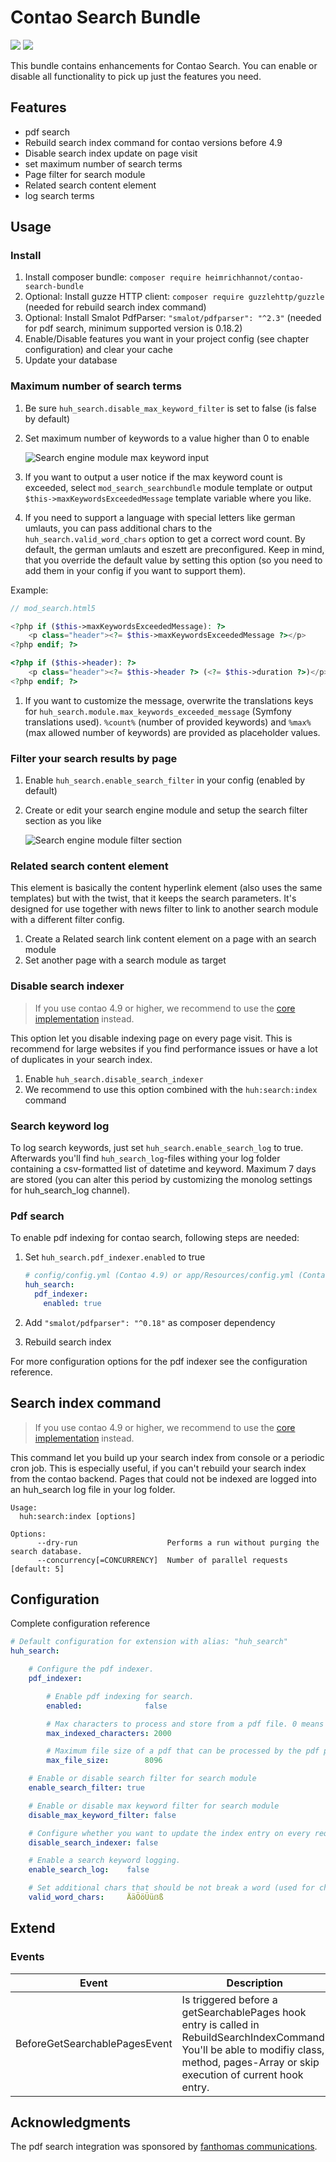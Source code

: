 # Contao Search Bundle

[![](https://img.shields.io/packagist/v/heimrichhannot/contao-search-bundle.svg)](https://packagist.org/packages/heimrichhannot/contao-search-bundle)
[![](https://img.shields.io/packagist/dt/heimrichhannot/contao-search-bundle.svg)](https://packagist.org/packages/heimrichhannot/contao-search-bundle)

This bundle contains enhancements for Contao Search. You can enable or disable all functionality to pick up just the features you need.

## Features
* pdf search
* Rebuild search index command for contao versions before 4.9
* Disable search index update on page visit
* set maximum number of search terms
* Page filter for search module
* Related search content element
* log search terms

## Usage

### Install

1. Install composer bundle: `composer require heimrichhannot/contao-search-bundle`
1. Optional: Install guzze HTTP client: `composer require guzzlehttp/guzzle` (needed for rebuild search index command)
1. Optional: Install Smalot PdfParser: `"smalot/pdfparser": "^2.3"` (needed for pdf search, minimum supported version is 0.18.2)
1. Enable/Disable features you want in your project config (see chapter configuration) and clear your cache
1. Update your database

### Maximum number of search terms

1. Be sure `huh_search.disable_max_keyword_filter` is set to false (is false by default)
1. Set maximum number of keywords to a value higher than 0 to enable

    ![Search engine module max keyword input](docs/images/screenshot_max_keywords.png)
    
1. If you want to output a user notice if the max keyword count is exceeded, select `mod_search_searchbundle` module template or output `$this->maxKeywordsExceededMessage` template variable where you like.
1. If you need to support a language with special letters like german umlauts, you can pass additional chars to the `huh_search.valid_word_chars` option to get a correct word count. By default, the german umlauts and eszett are preconfigured. Keep in mind, that you override the default value by setting this option (so you need to add them in your config if you want to support them).

Example: 
```php
// mod_search.html5

<?php if ($this->maxKeywordsExceededMessage): ?>
    <p class="header"><?= $this->maxKeywordsExceededMessage ?></p>
<?php endif; ?>

<?php if ($this->header): ?>
    <p class="header"><?= $this->header ?> (<?= $this->duration ?>)</p>
<?php endif; ?>
```

1. If you want to customize the message, overwrite the translations keys for `huh_search.module.max_keywords_exceeded_message` (Symfony translations used). `%count%` (number of provided keywords) and `%max%` (max allowed number of keywords) are provided as placeholder values.

### Filter your search results by page

1. Enable `huh_search.enable_search_filter` in your config (enabled by default)
1. Create or edit your search engine module and setup the search filter section as you like

    ![Search engine module filter section](docs/images/screenshot_page_filter_module.png)

### Related search content element

This element is basically the content hyperlink element (also uses the same templates) but with the twist, that it keeps the search parameters. It's designed for use together with news filter to link to another search module with a different filter config.

1. Create a Related search link content element on a page with an search module
1. Set another page with a search module as target

### Disable search indexer

> If you use contao 4.9 or higher, we recommend to use the [core implementation](https://docs.contao.org/dev/framework/search-indexing/) instead.

This option let you disable indexing page on every page visit. This is recommend for large websites if you find performance issues or have a lot of duplicates in your search index.

1. Enable `huh_search.disable_search_indexer`
1. We recommend to use this option combined with the `huh:search:index` command

### Search keyword log

To log search keywords, just set `huh_search.enable_search_log` to true. Afterwards you'll find `huh_search_log`-files withing your log folder containing a csv-formatted list of datetime and keyword. Maximum 7 days are stored (you can alter this period by customizing the monolog settings for huh_search_log channel).

### Pdf search

To enable pdf indexing for contao search, following steps are needed:

1. Set `huh_search.pdf_indexer.enabled` to true
    ```yaml
   # config/config.yml (Contao 4.9) or app/Resources/config.yml (Contao 4.4)
    huh_search:
      pdf_indexer:
        enabled: true
    ```


1. Add `"smalot/pdfparser": "^0.18"` as composer dependency
1. Rebuild search index

For more configuration options for the pdf indexer see the configuration reference.

## Search index command

> If you use contao 4.9 or higher, we recommend to use the [core implementation](https://docs.contao.org/dev/framework/search-indexing/) instead.

This command let you build up your search index from console or a periodic cron job. This is especially useful, if you can't rebuild your search index from the contao backend. Pages that could not be indexed are logged into an huh_search log file in your log folder.

```
Usage:
  huh:search:index [options]

Options:
      --dry-run                    Performs a run without purging the search database.
      --concurrency[=CONCURRENCY]  Number of parallel requests [default: 5]
```


## Configuration

Complete configuration reference

```yaml
# Default configuration for extension with alias: "huh_search"
huh_search:

    # Configure the pdf indexer.
    pdf_indexer:

        # Enable pdf indexing for search.
        enabled:              false

        # Max characters to process and store from a pdf file. 0 means no limit.
        max_indexed_characters: 2000

        # Maximum file size of a pdf that can be processed by the pdf parser to prevent memory overflow or process timeout. Specify in KiB. 0 means no limit. 1024KiB = 1MB.
        max_file_size:        8096

    # Enable or disable search filter for search module
    enable_search_filter: true

    # Enable or disable max keyword filter for search module
    disable_max_keyword_filter: false

    # Configure whether you want to update the index entry on every request
    disable_search_indexer: false

    # Enable a search keyword logging.
    enable_search_log:    false

    # Set additional chars that should be not break a word (used for charlist parameter of str_word_count function).
    valid_word_chars:     ÄäÖöÜüẞß

```

## Extend

### Events

Event | Description
----- | -----------
BeforeGetSearchablePagesEvent | Is triggered before a getSearchablePages hook entry is called in RebuildSearchIndexCommand. You'll be able to modifiy class, method, pages-Array or skip execution of current hook entry.

## Acknowledgments

The pdf search integration was sponsored by [fanthomas communications](https://fanthomas-communications.de/).